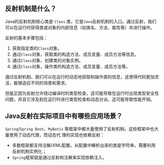 ## 反射机制是什么？

Java的反射机制核⼼类是 `Class` 类，它是`Java`反射机制的⼊⼝。通过反射，我们可以在运行时获得类或对象的内部信息（如类名、方法、属性等）并进行操作。

反射的基本步骤包括：

1. 获取指定类的`Class`对象。
2. 通过`Class`对象，获取类的构造方法、成员变量、成员方法等信息。
3. 通过`Class`对象，创建类的对象实例。
4. 通过`Class`对象，操作类的构造方法、成员变量、成员方法等。

通过反射机制，我们可以在运⾏时动态地获取和操作类的信息，这使得代码更加灵活，能够适应不同的场景和需求。

但是正因为反射允许绕过编译时的类型检查，这可能导致在运⾏时出现类型安全性问题，并且它涉及到在运⾏时进⾏类型检查和动态分派。这可能导致性能开销。

## Java反射在实际项目中有哪些应用场景？

`Spring`/`Spring Boot`、`MyBatis` 等框架中都⼤量使⽤了反射机制。这些框架中也⼤量使⽤了动态代理，⽽动态代
理的实现也依赖反射：

- 多数框架都⽀持注解/XML配置，从配置中解析出来的类是字符串，需要利⽤反射机制实例化；
- `Spring`框架就是通过反射和注解来实现依赖注⼊。